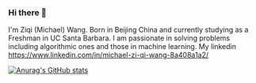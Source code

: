 ### Hi there 👋

I'm Ziqi (Michael) Wang. Born in Beijing China and currently studying as a Freshman in UC Santa Barbara. I am passionate in solving problems including algorithmic ones and those in machine learning. My linkedin https://www.linkedin.com/in/michael-zi-qi-wang-8a408a1a2/ 

[![Anurag's GitHub stats](https://github-readme-stats.vercel.app/api?username=M1cW)](https://github.com/anuraghazra/github-readme-stats)

